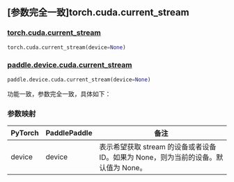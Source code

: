 ## [参数完全一致]torch.cuda.current_stream

### [torch.cuda.current_stream](https://pytorch.org/docs/stable/generated/torch.cuda.current_stream.html#torch.cuda.current_stream)

```python
torch.cuda.current_stream(device=None)
```

### [paddle.device.cuda.current_stream](https://www.paddlepaddle.org.cn/documentation/docs/zh/develop/api/paddle/device/cuda/current_stream_cn.html)

```python
paddle.device.cuda.current_stream(device=None)
```

功能一致，参数完全一致，具体如下：
### 参数映射

| PyTorch       | PaddlePaddle | 备注                                                   |
| ------------- | ------------ | ------------------------------------------------------ |
| device        | device            | 表示希望获取 stream 的设备或者设备 ID。如果为 None，则为当前的设备。默认值为 None。                                     |
